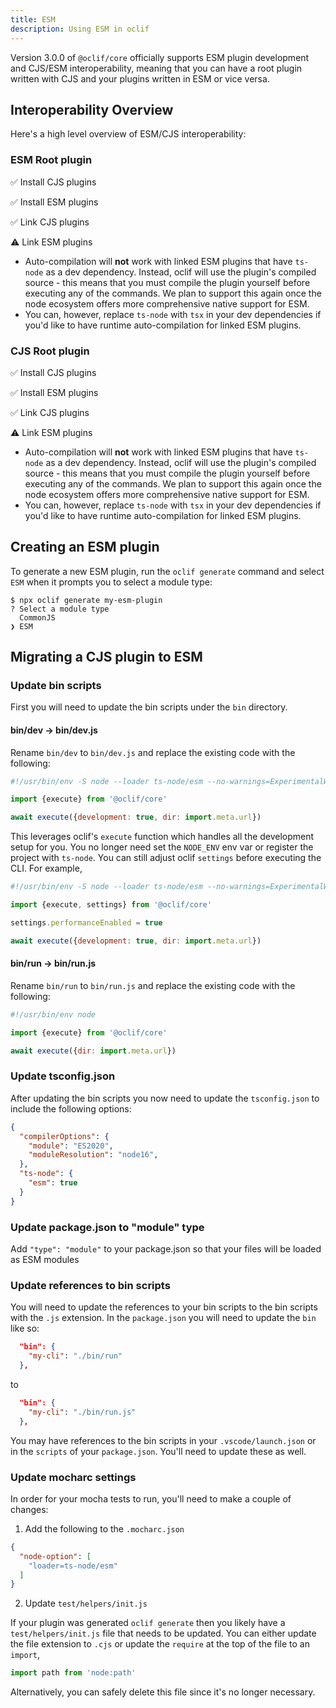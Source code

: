 ```yaml
---
title: ESM
description: Using ESM in oclif
---
```


Version 3.0.0 of `@oclif/core` officially supports ESM plugin development and CJS/ESM interoperability, meaning that you can have a root plugin written with CJS and your plugins written in ESM or vice versa.

## Interoperability Overview

Here's a high level overview of ESM/CJS interoperability:

### ESM Root plugin
✅ Install CJS plugins

✅ Install ESM plugins

✅ Link CJS plugins

⚠️ Link ESM plugins

  - Auto-compilation will **not** work with linked ESM plugins that have `ts-node` as a dev dependency. Instead, oclif will use the plugin's compiled source - this means that you must compile the plugin yourself before executing any of the commands. We plan to support this again once the node ecosystem offers more comprehensive native support for ESM.
  - You can, however, replace `ts-node` with `tsx` in your dev dependencies if you'd like to have runtime auto-compilation for linked ESM plugins.

### CJS Root plugin
✅ Install CJS plugins

✅ Install ESM plugins

✅ Link CJS plugins

⚠️ Link ESM plugins

  - Auto-compilation will **not** work with linked ESM plugins that have `ts-node` as a dev dependency. Instead, oclif will use the plugin's compiled source - this means that you must compile the plugin yourself before executing any of the commands. We plan to support this again once the node ecosystem offers more comprehensive native support for ESM.
  - You can, however, replace `ts-node` with `tsx` in your dev dependencies if you'd like to have runtime auto-compilation for linked ESM plugins.

## Creating an ESM plugin

To generate a new ESM plugin, run the `oclif generate` command and select `ESM` when it prompts you to select a module type:

```
$ npx oclif generate my-esm-plugin
? Select a module type
  CommonJS
❯ ESM
```

## Migrating a CJS plugin to ESM

### Update bin scripts

First you will need to update the bin scripts under the `bin` directory.

#### bin/dev → bin/dev.js

Rename `bin/dev` to `bin/dev.js` and replace the existing code with the following:

```js
#!/usr/bin/env -S node --loader ts-node/esm --no-warnings=ExperimentalWarning

import {execute} from '@oclif/core'

await execute({development: true, dir: import.meta.url})
```

This leverages oclif's `execute` function which handles all the development setup for you. You no longer need set the `NODE_ENV` env var or register the project with `ts-node`. You can still adjust oclif `settings` before executing the CLI. For example,

```js
#!/usr/bin/env -S node --loader ts-node/esm --no-warnings=ExperimentalWarning

import {execute, settings} from '@oclif/core'

settings.performanceEnabled = true

await execute({development: true, dir: import.meta.url})
```


#### bin/run → bin/run.js

Rename `bin/run` to `bin/run.js` and replace the existing code with the following:

```js
#!/usr/bin/env node

import {execute} from '@oclif/core'

await execute({dir: import.meta.url})
```

### Update tsconfig.json

After updating the bin scripts you now need to update the `tsconfig.json` to include the following options:

```json
{
  "compilerOptions": {
    "module": "ES2020",
    "moduleResolution": "node16",
  },
  "ts-node": {
    "esm": true
  }
}
```

### Update package.json to "module" type

Add `"type": "module"` to your package.json so that your files will be loaded as ESM modules


### Update references to bin scripts

You will need to update the references to your bin scripts to the bin scripts with the `.js` extension. In the `package.json` you will need to update the `bin` like so:

```json
  "bin": {
    "my-cli": "./bin/run"
  },
```
to

```json
  "bin": {
    "my-cli": "./bin/run.js"
  },
```

You may have references to the bin scripts in your `.vscode/launch.json` or in the `scripts` of your `package.json`. You'll need to update these as well.

### Update mocharc settings

In order for your mocha tests to run, you'll need to make a couple of changes:

1. Add the following to the `.mocharc.json`

```json
{
  "node-option": [
    "loader=ts-node/esm"
  ]
}
```

2. Update `test/helpers/init.js`

If your plugin was generated `oclif generate` then you likely have a `test/helpers/init.js` file that needs to be updated. You can either update the file extension to `.cjs` or update the `require` at the top of the file to an `import`,

```js
import path from 'node:path'
```

Alternatively, you can safely delete this file since it's no longer necessary.
